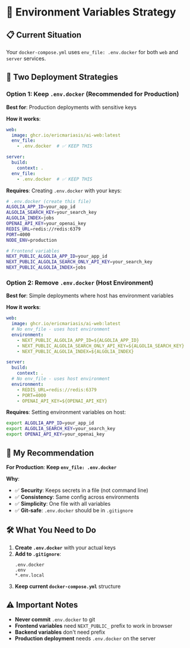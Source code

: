 # 🔧 Environment Variables Strategy

## 📋 **Current Situation**

Your `docker-compose.yml` uses `env_file: .env.docker` for both `web` and `server` services.

## 🎯 **Two Deployment Strategies**

### **Option 1: Keep `.env.docker` (Recommended for Production)**

**Best for**: Production deployments with sensitive keys

**How it works**:
```yaml
web:
  image: ghcr.io/ericmariasis/ai-web:latest
  env_file:
    - .env.docker  # ✅ KEEP THIS

server:
  build:
    context: .
  env_file:
    - .env.docker  # ✅ KEEP THIS
```

**Requires**: Creating `.env.docker` with your keys:
```bash
# .env.docker (create this file)
ALGOLIA_APP_ID=your_app_id
ALGOLIA_SEARCH_KEY=your_search_key
ALGOLIA_INDEX=jobs
OPENAI_API_KEY=your_openai_key
REDIS_URL=redis://redis:6379
PORT=4000
NODE_ENV=production

# Frontend variables
NEXT_PUBLIC_ALGOLIA_APP_ID=your_app_id
NEXT_PUBLIC_ALGOLIA_SEARCH_ONLY_API_KEY=your_search_key
NEXT_PUBLIC_ALGOLIA_INDEX=jobs
```

### **Option 2: Remove `.env.docker` (Host Environment)**

**Best for**: Simple deployments where host has environment variables

**How it works**:
```yaml
web:
  image: ghcr.io/ericmariasis/ai-web:latest
  # No env_file - uses host environment
  environment:
    - NEXT_PUBLIC_ALGOLIA_APP_ID=${ALGOLIA_APP_ID}
    - NEXT_PUBLIC_ALGOLIA_SEARCH_ONLY_API_KEY=${ALGOLIA_SEARCH_KEY}
    - NEXT_PUBLIC_ALGOLIA_INDEX=${ALGOLIA_INDEX}

server:
  build:
    context: .
  # No env_file - uses host environment
  environment:
    - REDIS_URL=redis://redis:6379
    - PORT=4000
    - OPENAI_API_KEY=${OPENAI_API_KEY}
```

**Requires**: Setting environment variables on host:
```bash
export ALGOLIA_APP_ID=your_app_id
export ALGOLIA_SEARCH_KEY=your_search_key
export OPENAI_API_KEY=your_openai_key
```

## 🚀 **My Recommendation**

**For Production**: **Keep `env_file: .env.docker`**

**Why**:
- ✅ **Security**: Keeps secrets in a file (not command line)
- ✅ **Consistency**: Same config across environments
- ✅ **Simplicity**: One file with all variables
- ✅ **Git-safe**: `.env.docker` should be in `.gitignore`

## 🛠 **What You Need to Do**

1. **Create `.env.docker`** with your actual keys
2. **Add to `.gitignore`**:
   ```
   .env.docker
   .env
   *.env.local
   ```
3. **Keep current `docker-compose.yml`** structure

## ⚠️ **Important Notes**

- **Never commit** `.env.docker` to git
- **Frontend variables** need `NEXT_PUBLIC_` prefix to work in browser
- **Backend variables** don't need prefix
- **Production deployment** needs `.env.docker` on the server
